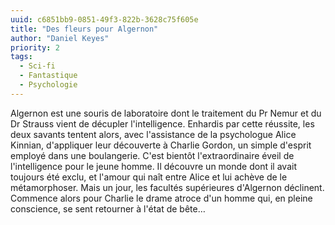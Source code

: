 ```yaml
---
uuid: c6851bb9-0851-49f3-822b-3628c75f605e
title: "Des fleurs pour Algernon"
author: "Daniel Keyes"
priority: 2
tags:
  - Sci-fi
  - Fantastique
  - Psychologie
---
```


Algernon est une souris de laboratoire dont le traitement du Pr Nemur et du Dr Strauss vient de décupler l'intelligence. Enhardis par cette réussite, les deux savants tentent alors, avec l'assistance de la psychologue Alice Kinnian, d'appliquer leur découverte à Charlie Gordon, un simple d'esprit employé dans une boulangerie. C'est bientôt l'extraordinaire éveil de l'intelligence pour le jeune homme. Il découvre un monde dont il avait toujours été exclu, et l'amour qui naît entre Alice et lui achève de le métamorphoser. Mais un jour, les facultés supérieures d'Algernon déclinent. Commence alors pour Charlie le drame atroce d'un homme qui, en pleine conscience, se sent retourner à l'état de bête…
